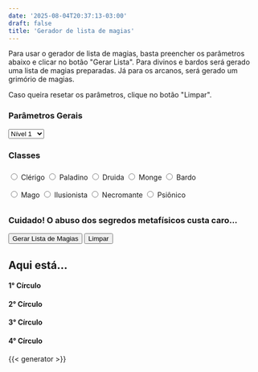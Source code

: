 ```yaml
---
date: '2025-08-04T20:37:13-03:00'
draft: false
title: 'Gerador de lista de magias'
---
```


Para usar o gerador de lista de magias, basta preencher os parâmetros abaixo e clicar no botão "Gerar Lista".
Para divinos e bardos será gerado uma lista de magias preparadas. Já para os arcanos, será gerado um grimório de magias.

Caso queira resetar os parâmetros, clique no botão "Limpar".

<form id="generator-form">

### Parâmetros Gerais

<div style="line-height: 2.5">
    <select class="generator-option" id="char-level">
        <option>Nível 1</option>
        <option>Nível 2</option>
        <option>Nível 3</option>
        <option>Nível 4</option>
        <option>Nível 5</option>
        <option>Nível 6</option>
        <option>Nível 7</option>
        <option>Nível 8</option>
        <option>Nível 9</option>
        <option>Nível 10</option>
        <option>Nível 11</option>
        <option>Nível 12</option>
        <option>Nível 13</option>
        <option>Nível 14</option>
        <option>Nível 15</option>
        <option>Nível 16</option>
        <option>Nível 17</option>
        <option>Nível 18</option>
        <option>Nível 19</option>
        <option>Nível 20</option>
    </select>
</div>

### Classes

<div style="line-height: 2.5">

<div>
    <label class="generator-option"><input type="radio" name="class" value="clerigo"> Clérigo</label>
    <label class="generator-option"><input type="radio" name="class" value="paladino"> Paladino</label>
    <label class="generator-option"><input type="radio" name="class" value="druida"> Druida</label>
    <label class="generator-option"><input type="radio" name="class" value="monge"> Monge</label>
    <label class="generator-option"><input type="radio" name="class" value="bardo"> Bardo</label>
</div>

<div>
    <label class="generator-option"><input type="radio" name="class" value="mago"> Mago</label>
    <label class="generator-option"><input type="radio" name="class" value="ilusionista"> Ilusionista</label>
    <label class="generator-option"><input type="radio" name="class" value="necromante"> Necromante</label>
    <label class="generator-option"><input type="radio" name="class" value="psionico"> Psiônico</label>
</div>

</div>

</form>

### Cuidado! O abuso dos segredos metafísicos custa caro...

<button class="generator-option" onclick="goGenerateSpellList();">Gerar Lista de Magias</button>
<button class="generator-option" onclick="resetForm();">Limpar</button>

<h2 id="spells-title">
    Aqui está...
</h2>

<div id="char-spells-1" class="hidden">
    <h4>1° Círculo</h4>
    <ul id="char-spells-1-list"></ul>
</div>

<div id="char-spells-2" class="hidden">
    <h4>2° Círculo</h4>
    <ul id="char-spells-2-list"></ul>
</div>

<div id="char-spells-3" class="hidden">
    <h4>3° Círculo</h4>
    <ul id="char-spells-3-list"></ul>
</div>

<div id="char-spells-4" class="hidden">
    <h4>4° Círculo</h4>
    <ul id="char-spells-4-list"></ul>
</div>

{{< generator >}}